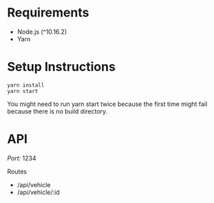 # Requirements

* Node.js (^10.16.2)
* Yarn

# Setup Instructions

````
yarn install
yarn start
````

You might need to run yarn start twice because the first time might fail because there is no build directory.

# API

*Port:* 1234

Routes
* /api/vehicle
* /api/vehicle/:id
